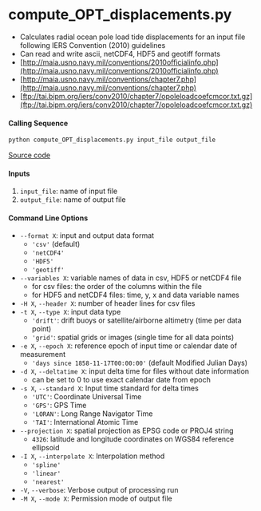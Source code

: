 compute_OPT_displacements.py
============================

- Calculates radial ocean pole load tide displacements for an input file following IERS Convention (2010) guidelines
- Can read and write ascii, netCDF4, HDF5 and geotiff formats
- [http://maia.usno.navy.mil/conventions/2010officialinfo.php](http://maia.usno.navy.mil/conventions/2010officialinfo.php)
- [http://maia.usno.navy.mil/conventions/chapter7.php](http://maia.usno.navy.mil/conventions/chapter7.php)
- [ftp://tai.bipm.org/iers/conv2010/chapter7/opoleloadcoefcmcor.txt.gz](ftp://tai.bipm.org/iers/conv2010/chapter7/opoleloadcoefcmcor.txt.gz)

#### Calling Sequence
```bash
python compute_OPT_displacements.py input_file output_file
```
[Source code](https://github.com/tsutterley/pyTMD/blob/main/scripts/compute_OPT_displacements.py)

#### Inputs
1. `input_file`: name of input file
2. `output_file`: name of output file

#### Command Line Options
- `--format X`: input and output data format
    * `'csv'` (default)
    * `'netCDF4'`
    * `'HDF5'`
    * `'geotiff'`
- `--variables X`: variable names of data in csv, HDF5 or netCDF4 file
    * for csv files: the order of the columns within the file
    * for HDF5 and netCDF4 files: time, y, x and data variable names
- `-H X`, `--header X`: number of header lines for csv files
- `-t X`, `--type X`: input data type
    * `'drift'`: drift buoys or satellite/airborne altimetry (time per data point)
    * `'grid'`: spatial grids or images (single time for all data points)
- `-e X`, `--epoch X`: reference epoch of input time or calendar date of measurement
    * `'days since 1858-11-17T00:00:00'` (default Modified Julian Days)
- `-d X`, `--deltatime X`: input delta time for files without date information
    * can be set to 0 to use exact calendar date from epoch
- `-s X`, `--standard X`: Input time standard for delta times
    * `'UTC'`: Coordinate Universal Time
    * `'GPS'`: GPS Time
    * `'LORAN'`: Long Range Navigator Time
    * `'TAI'`: International Atomic Time
- `--projection X`: spatial projection as EPSG code or PROJ4 string
    * `4326`: latitude and longitude coordinates on WGS84 reference ellipsoid
- `-I X`, `--interpolate X`: Interpolation method
    * `'spline'`
    * `'linear'`
    * `'nearest'`
- `-V`, `--verbose`: Verbose output of processing run
- `-M X`, `--mode X`: Permission mode of output file
